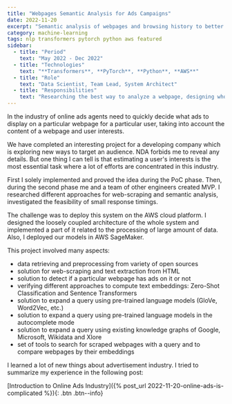 ```yaml
---
title: "Webpages Semantic Analysis for Ads Campaigns"
date: 2022-11-20
excerpt: "Semantic analysis of webpages and browsing history to better understand the interests of a user for showing only relevant Ads"
category: machine-learning
tags: nlp transformers pytorch python aws featured
sidebar:
  - title: "Period"
    text: "May 2022 - Dec 2022"
  - title: "Technologies"
    text: "**Transformers**, **PyTorch**, **Python**, **AWS**"
  - title: "Role"
    text: "Data Scientist, Team Lead, System Architect"
  - title: "Responsibilities"
    text: "Researching the best way to analyze a webpage, designing whole system architecture, writing big data processing pipeline, deploying system on AWS"
---
```


In the industry of online ads agents need to quickly decide what ads to display on a particular webpage
for a particular user, taking into account the content of a webpage and user interests.

We have completed an interesting project for a developing company
which is exploring new ways to target an audience.
NDA forbids me to reveal any details.
But one thing I can tell is that estimating a user's interests
is the most essential task where a lot of efforts are concentrated in this industry.

First I solely implemented and proved the idea during the PoC phase.
Then, during the second phase me and a team of other engineers created MVP.
I researched different approaches for web-scraping and semantic analysis,
investigated the feasibility of small response timings.

The challenge was to deploy this system on the AWS cloud platform.
I designed the loosely coupled architecture of the whole system and implemented
a part of it related to the processing of large amount of data.
Also, I deployed our models in AWS SageMaker.

This project involved many aspects:
- data retrieving and preprocessing from variety of open sources
- solution for web-scraping and text extraction from HTML
- solution to detect if a particular webpage has ads on it or not
- verifying different approaches to compute text embeddings: Zero-Shot Classification and Sentence Transformers
- solution to expand a query using pre-trained language models (GloVe, Word2Vec, etc.)
- solution to expand a query using pre-trained language models in the autocomplete mode
- solution to expand a query using existing knowledge graphs of Google, Microsoft, Wikidata and Xlore
- set of tools to search for scraped webpages with a query and to compare webpages by their embeddings

I learned a lot of new things about advertisement industry.
I tried to summarize my experience in the following post:

[Introduction to Online Ads Industry]({% post_url 2022-11-20-online-ads-is-complicated %}){: .btn .btn--info}
